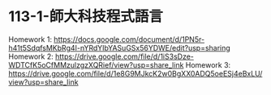 # 113-1-師大科技程式語言
Homework 1: https://docs.google.com/document/d/1PN5r-h41t5SdqfsMKbRg4I-nYRdYIbYASuGSx56YDWE/edit?usp=sharing
Homework 2: https://drive.google.com/file/d/1iS3sDze-WDTCfK5oCfMMzulzgzXQRief/view?usp=share_link
Homework 3: https://drive.google.com/file/d/1e8G9MJkcK2w0BgXX0ADQ5oeESj4eBxLU/view?usp=share_link
